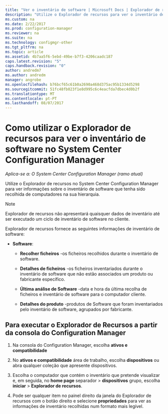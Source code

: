 ```yaml
---
title: "Ver o inventário de software | Microsoft Docs | Explorador de recursos"
description: "Utilize o Explorador de recursos para ver o inventário de software no System Center Configuration Manager."
ms.custom: na
ms.date: 2/22/2017
ms.prod: configuration-manager
ms.reviewer: na
ms.suite: na
ms.technology: configmgr-other
ms.tgt_pltfrm: na
ms.topic: article
ms.assetid: 4b7aa5f6-5ebd-49be-b7f3-4206caadc187
caps.latest.revision: "5"
caps.handback.revision: "0"
author: andredm7
ms.author: andredm
manager: angrobe
ms.openlocfilehash: b76bcf65c61b0a2690a468d375ac95b1334d5298
ms.sourcegitcommit: 51fc48fb023f1e8d995c6c4eacfda7dbec4d0b2f
ms.translationtype: MT
ms.contentlocale: pt-PT
ms.lasthandoff: 08/07/2017
---
```

# <a name="how-to-use-resource-explorer-to-view-software-inventory-in-system-center-configuration-manager"></a>Como utilizar o Explorador de recursos para ver o inventário de software no System Center Configuration Manager

*Aplica-se a: O System Center Configuration Manager (ramo atual)*

Utilize o Explorador de recursos no System Center Configuration Manager para ver informações sobre o inventário de software que tenha sido recolhida de computadores na sua hierarquia.  

> [!NOTE]  
>  Explorador de recursos não apresentará quaisquer dados de inventário até ser executado um ciclo de inventário de software no cliente.  

 Explorador de recursos fornece as seguintes informações de inventário de software:  

-   **Software**:  

    -   **Recolher ficheiros** -os ficheiros recolhidos durante o inventário de software.  

    -   **Detalhes de ficheiros** -os ficheiros inventariados durante o inventário de software que não estão associados um produto ou fabricante específico.  

    -   **Última análise de Software** -data e hora da última recolha de ficheiros e inventário de software para o computador cliente.  

    -   **Detalhes do produto** -produtos de Software que foram inventariados pelo inventário de software, agrupados por fabricante.  

## <a name="to-run-resource-explorer-from-the-configuration-manager-console"></a>Para executar o Explorador de Recursos a partir da consola do Configuration Manager  

1.  Na consola do Configuration Manager, escolha **ativos e compatibilidade**

2.  No **ativos e compatibilidade** área de trabalho, escolha **dispositivos** ou abra qualquer coleção que apresente dispositivos.  

3.  Escolha o computador que contém o inventário que pretende visualizar e, em seguida, no **home page** separador > **dispositivos** grupo, escolha **iniciar** > **Explorador de recursos**.

4.  Pode ser qualquer item no painel direito da janela do Explorador de recursos com o botão direito e selecione **propriedades** para ver as informações de inventário recolhidas num formato mais legível.  
 
